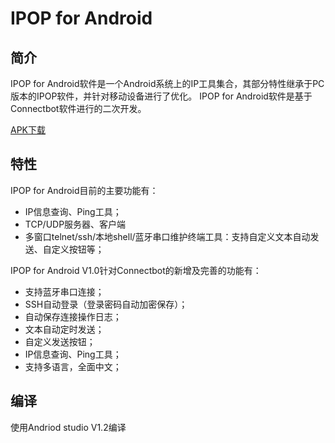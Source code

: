 IPOP for Android
===


简介
---

IPOP for Android软件是一个Android系统上的IP工具集合，其部分特性继承于PC版本的IPOP软件，并针对移动设备进行了优化。
IPOP for Android软件是基于Connectbot软件进行的二次开发。
 
 [APK下载][1]

特性
---

IPOP for Android目前的主要功能有：
- IP信息查询、Ping工具；
- TCP/UDP服务器、客户端
- 多窗口telnet/ssh/本地shell/蓝牙串口维护终端工具：支持自定义文本自动发送、自定义按钮等；

IPOP for Android V1.0针对Connectbot的新增及完善的功能有：
- 支持蓝牙串口连接；
- SSH自动登录（登录密码自动加密保存）；
- 自动保存连接操作日志；
- 文本自动定时发送；
- 自定义发送按钮；
- IP信息查询、Ping工具；
- 支持多语言，全面中文； 


编译
---

 使用Andriod studio V1.2编译




  [1]: http://www.iytc.net/soft/ipop.apk "IPOP V1.01" 

